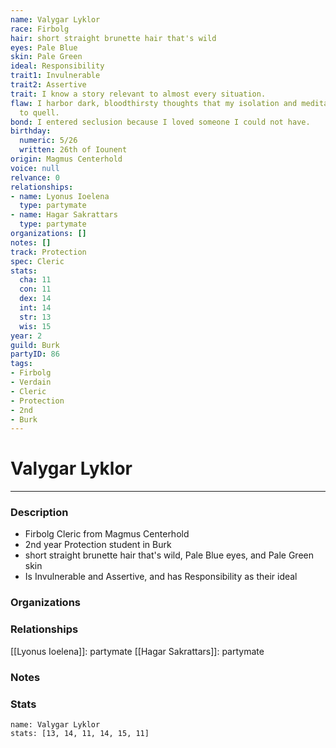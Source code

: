 ```yaml
---
name: Valygar Lyklor
race: Firbolg
hair: short straight brunette hair that's wild
eyes: Pale Blue
skin: Pale Green
ideal: Responsibility
trait1: Invulnerable
trait2: Assertive
trait: I know a story relevant to almost every situation.
flaw: I harbor dark, bloodthirsty thoughts that my isolation and meditation failed
  to quell.
bond: I entered seclusion because I loved someone I could not have.
birthday:
  numeric: 5/26
  written: 26th of Iounent
origin: Magmus Centerhold
voice: null
relvance: 0
relationships:
- name: Lyonus Ioelena
  type: partymate
- name: Hagar Sakrattars
  type: partymate
organizations: []
notes: []
track: Protection
spec: Cleric
stats:
  cha: 11
  con: 11
  dex: 14
  int: 14
  str: 13
  wis: 15
year: 2
guild: Burk
partyID: 86
tags:
- Firbolg
- Verdain
- Cleric
- Protection
- 2nd
- Burk
---
```

# Valygar Lyklor
---
### Description
- Firbolg Cleric from Magmus Centerhold
- 2nd year Protection student in Burk
- short straight brunette hair that's wild, Pale Blue eyes, and Pale Green skin
- Is Invulnerable and Assertive, and has Responsibility as their ideal

### Organizations

### Relationships
[[Lyonus Ioelena]]: partymate
[[Hagar Sakrattars]]: partymate

### Notes

### Stats
```statblock
name: Valygar Lyklor
stats: [13, 14, 11, 14, 15, 11]
```